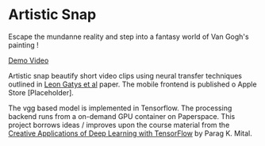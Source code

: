# Artistic Snap

Escape the mundanne reality and step into a fantasy world of Van Gogh's painting !

[Demo Video](https://youtu.be/m8rFymXTjbk)

Artistic snap beautify short video clips using neural transfer techniques outlined in [Leon Gatys et al](https://arxiv.org/abs/1508.06576) paper. The mobile frontend is published o Apple Store  [Placeholder].

The vgg based model is implemented in Tensorflow. The processing backend runs from a on-demand GPU container on Paperspace.  This project borrows  ideas / improves upon the course material from the  [Creative Applications of Deep Learning with TensorFlow](https://www.kadenze.com/courses/creative-applications-of-deep-learning-with-tensorflow/info) by Parag K. Mital.








